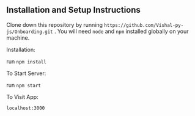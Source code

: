 

## Installation and Setup Instructions 

Clone down this repository by running `https://github.com/Vishal-py-js/Onboarding.git` . You will need `node` and `npm` installed globally on your machine.  

Installation:

run `npm install`    

To Start Server:

run `npm start`  

To Visit App:

`localhost:3000`  
